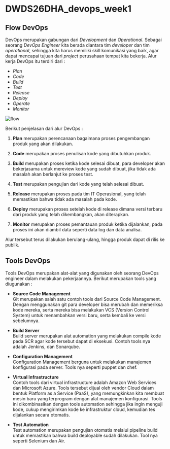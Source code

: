 # DWDS26DHA_devops_week1

## Flow DevOps
DevOps merupakan gabungan dari *Development* dan *Operational*. Sebagai seorang *DevOps Engineer* kita berada diantara tim *developer* dan tim *operational*, sehingga kita harus memiliki skill komunikasi yang baik, agar dapat mencapai tujuan dari *project* perusahaan tempat kita bekerja. Alur kerja DevOps itu terdiri dari :
  * *Plan*
  * *Code*
  * *Build*
  * *Test*
  * *Release*
  * *Deploy*
  * *Operate*
  * *Monitor*
  
<p align="center">
  
![flow](https://user-images.githubusercontent.com/90166624/133670456-b60ebe84-b02b-445a-9af0-61a59a4d2ad8.jpg)
</p>

Berikut penjelasan dari alur DevOps :
1. **Plan** merupakan perencanaan bagaimana proses pengembangan produk yang akan dilakukan.

2. **Code** merupakan proses penulisan kode yang dibutuhkan produk.

3. **Build** merupakan proses ketika kode selesai dibuat, para developer akan bekerjasama untuk mereview kode yang sudah dibuat, jika tidak ada masalah akan berlanjut ke proses test.

4. **Test** merupakan pengujian dari kode yang telah selesai dibuat.

5. **Release** merupakan  proses pada tim IT Operasional, yang telah memastikan bahwa tidak ada masalah pada kode.

6. **Deploy** merupakan proses setelah kode di release dimana versi terbaru dari produk yang telah dikembangkan, akan diterapkan.

7. **Monitor** merupakan proses pemantauan produk ketika dijalankan, pada proses ini akan diambil data seperti data log dan data analisa. 

Alur tersebut terus dilakukan berulang-ulang, hingga produk dapat di rilis ke publik.

## Tools DevOps
Tools DevOps merupakan alat-alat yang digunakan oleh seorang DevOps engineer dalam melakukan pekerjaannya. Berikut merupakan tools yang diugunakan :

* **Source Code Management** <br>
Git merupakan salah satu contoh tools dari Source Code Management. Dengan menggunakan git para developer bisa merubah dan memeriksa kode mereka, serta mereka bisa melakukan VCS (Version Control System) untuk menambahkan versi baru, serta kembali ke versi sebelumnya.

* **Build Server** <br>
Build server merupakan alat automation yang melakukan compile kode pada SCR agar kode tersebut dapat di eksekusi. Contoh tools nya adalah Jenkins, dan Sonarqube.

* **Configuration Management** <br>
Configuration Management berguna untuk melakukan manajemen konfigurasi pada server. Tools nya seperti puppet dan chef.

* **Virtual Infrastructure** <br>
Contoh tools dari virtual infrastructure adalah Amazon Web Services dan Microsoft Azure. Tools tersebut dijual oleh vendor Cloud dalam bentuk Platform as a Service (PaaS),  yang memungkinkan kita membuat mesin baru yang terprogram dengan alat manajemen konfigurasi.
Tools ini dikombinasikan dengan tools automation sehingga jika ingin menguji kode, cukup mengirimkan kode ke infrastruktur cloud, kemudian tes dijalankan secara otomatis.

* **Test Automation** <br>
Test automation merupakan pengujian otomatis melalui pipeline build untuk memastikan  bahwa build deployable sudah dilakukan. Tool nya seperti Selenium dan Air.
